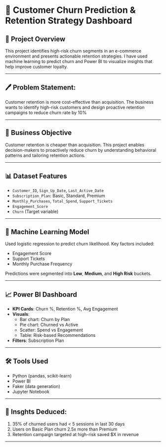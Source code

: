 # 🔄 Customer Churn Prediction & Retention Strategy Dashboard

## 📌 Project Overview

This project identifies high-risk churn segments in an e-commerce environment and presents actionable retention strategies. I have used machine learning to predict churn and Power BI to visualize insights that help improve customer loyalty.

---

## 🖊️ Problem Statement:
Customer retention is more cost-effective than acquisition. The business wants to identify high-risk customers and design proactive retention campaigns to reduce churn rate by 10%

---

## 🎯 Business Objective

Customer retention is cheaper than acquisition. This project enables decision-makers to proactively reduce churn by understanding behavioral patterns and tailoring retention actions.

---

## 📊 Dataset Features

- `Customer_ID`, `Sign_Up_Date`, `Last_Active_Date`
- `Subscription_Plan`: Basic, Standard, Premium
- `Monthly_Purchases`, `Total_Spend`, `Support_Tickets`
- `Engagement_Score`
- `Churn` (Target variable)

---

## 🧠 Machine Learning Model

Used logistic regression to predict churn likelihood. Key factors included:
- Engagement Score
- Support Tickets
- Monthly Purchase Frequency

Predictions were segmented into **Low**, **Medium**, and **High Risk** buckets.

---

## 📈 Power BI Dashboard

- **KPI Cards**: Churn %, Retention %, Avg Engagement
- **Visuals**:
  - Bar chart: Churn by Plan
  - Pie chart: Churned vs Active
  - Scatter: Spend vs Engagement
  - Table: Risk-based Recommendations
- **Filters**: Subscription Plan

---

## 🛠️ Tools Used

- Python (pandas, scikit-learn)
- Power BI
- Faker (data generation)
- Jupyter Notebook

---
## 📓 Insghts Deduced:
 1. 35% of churned users had < 5 sessions in last 30 days
 2. Users on Basic Plan churn 2.5x more than Premium
 3. Retention campaign targeted at high-risk saved $X in revenue

---
